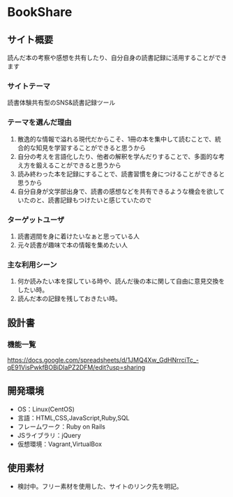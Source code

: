 # BookShare

## サイト概要
読んだ本の考察や感想を共有したり、自分自身の読書記録に活用することができます

### サイトテーマ
読書体験共有型のSNS&読書記録ツール

### テーマを選んだ理由
 1. 散逸的な情報で溢れる現代だからこそ、1冊の本を集中して読むことで、統合的な知見を学習することができると思うから
 2. 自分の考えを言語化したり、他者の解釈を学んだりすることで、多面的な考え方を鍛えることができると思うから
 3. 読み終わった本を記録にすることで、読書習慣を身につけることができると思うから
 4. 自分自身が文学部出身で、読書の感想などを共有できるような機会を欲していたのと、読書記録もつけたいと感じていたので

### ターゲットユーザ
 1. 読書週間を身に着けたいなぁと思っている人
 2. 元々読書が趣味で本の情報を集めたい人

### 主な利用シーン
 1. 何か読みたい本を探している時や、読んだ後の本に関して自由に意見交換をしたい時。
 2. 読んだ本の記録を残しておきたい時。

## 設計書

### 機能一覧
https://docs.google.com/spreadsheets/d/1JMQ4Xw_GdHNrrciTc_-qE91VisPwkfBOBiDIaPZ2DFM/edit?usp=sharing


## 開発環境
- OS：Linux(CentOS)
- 言語：HTML,CSS,JavaScript,Ruby,SQL
- フレームワーク：Ruby on Rails
- JSライブラリ：jQuery
- 仮想環境：Vagrant,VirtualBox

## 使用素材
- 検討中。フリー素材を使用した、サイトのリンク先を明記。